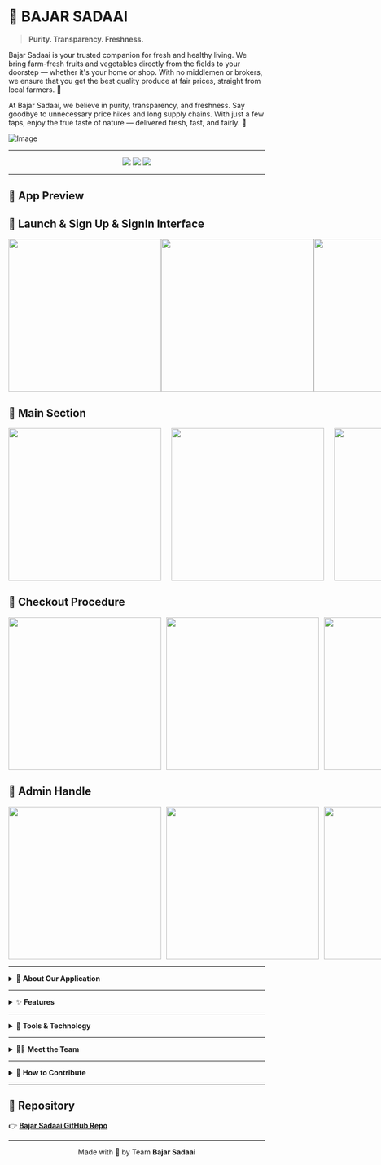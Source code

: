# 🥦 BAJAR SADAAI

> **Purity. Transparency. Freshness.**



</p>
Bajar Sadaai is your trusted companion for fresh and
healthy living. We bring farm-fresh fruits and
vegetables directly from the fields to your doorstep —
whether it's your home or shop. With no middlemen
or brokers, we ensure that you get the best quality
produce at fair prices, straight from local farmers. 🌱

At Bajar Sadaai, we believe in purity, transparency, and
freshness. Say goodbye to unnecessary price hikes and
long supply chains. With just a few taps, enjoy the true
taste of nature — delivered fresh, fast, and fairly. 🌱

![Image](https://github.com/user-attachments/assets/4d603041-1172-4d8f-a32f-49837c3a8493)

---

<p align="center">
  <img src="https://img.shields.io/badge/Built%20With-Flutter-blue?style=for-the-badge&logo=flutter" />
  <img src="https://img.shields.io/badge/Backend-Firebase-orange?style=for-the-badge&logo=firebase" />
  <img src="https://img.shields.io/badge/Design-Figma-red?style=for-the-badge&logo=figma" />
</p>

---

## 📸 App Preview
## 📸 Launch & Sign Up & SignIn Interface

<div style="display: flex; justify-content: space-between;">
  <img src="https://github.com/user-attachments/assets/5decbbd5-fa63-4260-9671-a59db3ded281" width="300" />
  <img src="https://github.com/user-attachments/assets/17e96815-4949-4521-b563-75fe663763a4" width="300" />
  <img src="https://github.com/user-attachments/assets/71b5e619-9566-424f-96ce-440c3122aefa" width="300" />
</div>


## 📸 Main Section 

<div style="display: flex; gap: 20px;">
  <img src="https://github.com/user-attachments/assets/4b8f3080-c3f6-4c40-a6c7-f05d3e2b5cac" width="300"/>
  <img src="https://github.com/user-attachments/assets/1ca7e375-9a84-4fcf-b3d6-8948f6c4d185" width="300"/>
  <img src="https://github.com/user-attachments/assets/7079e2b7-3b83-4da4-b328-de49766f1039" width="300"/>
</div>

## 📸 Checkout Procedure

<div style="display: flex; gap: 10px;">
  <img src="https://github.com/user-attachments/assets/855a200c-8fbd-4cf0-b572-ab42427254f3" width="300"/>
  <img src="https://github.com/user-attachments/assets/9bf70290-ca2f-4e3a-995d-8abb880bd7a6" width="300"/>
  <img src="https://github.com/user-attachments/assets/f28e06b7-a111-4e12-9e86-2e07dba277c2" width="300"/>
</div>

## 📸 Admin Handle

<div style="display: flex; gap: 10px;">
  <img src="https://github.com/user-attachments/assets/f6aea40f-b204-4ab3-a0d4-fa8069dca930" width="300"/>
  <img src="https://github.com/user-attachments/assets/34da575e-8e54-4a21-b740-a602027eb1cd" width="300"/>
  <img src="https://github.com/user-attachments/assets/0ef11799-4a23-424f-a8c3-f6dcb8a68deb" width="300"/>
</div>





---

<details>
<summary>📲 <strong>About Our Application</strong></summary>

**Bajar Sadaai** empowers users to shop healthy and local.

- 🚜 Fresh fruits and vegetables sourced directly from farmers  
- 🏪 Delivered to your **home** or **shop**  
- 🧾 No brokers, no hidden fees  
- 💚 Fair pricing, transparent system

</details>

---

<details>
<summary>✨ <strong>Features</strong></summary>

| Feature            | Description                                      |
|--------------------|--------------------------------------------------|
| 🏡 Home Page        | Clean, intuitive UI to get started               |
| 🛍️ Product View     | Browse farm-fresh fruits and vegetables          |
| 🧺 Cart             | Add, update, and manage your fresh picks         |
| 💳 Payment Gateway  | Secure checkout via integrated payment system    |
| 🛠️ Admin Dashboard  | Tools for both **admin** and **field team** to manage stock and logistics |

</details>

---

<details>
<summary>🧰 <strong>Tools & Technology</strong></summary>

| Stack    | Purpose              |
|----------|----------------------|
| 🎨 Figma | UI/UX Design         |
| 📱 Flutter | Frontend Development |
| 🔥 Firebase | Backend, Auth, Realtime DB |

</details>

---

<details>
<summary>👨‍💻 <strong>Meet the Team</strong></summary>

| Member                 | Role         |
|------------------------|--------------|
| Jahangir Alam Tamal    | UI/Ux Design & Development |
| Sazzadur Mahmud Joy    | Backend, Repo Admin |
| Anika Afrin            | Frontend Development |
| Lamia Akter Liza       | Field Ops & Support |

</details>

---

<details>
<summary>🤝 <strong>How to Contribute</strong></summary>

We’d ❤️ your help in making Bajar Sadaai even better!

### 🧑‍💻 Steps to Contribute

1. **Fork the repository**
2. Clone your fork:
    ```bash
    git clone https://github.com/smjoy222/bazar_sadaai_app.git
    ```
3. Create your feature branch:
    ```bash
    git checkout -b feature/your-feature-name
    ```
4. Commit your changes:
    ```bash
    git commit -m "Add: your feature"
    ```
5. Push to GitHub:
    ```bash
    git push origin feature/your-feature-name
    ```
6. Open a Pull Request at:
   [📬 GitHub Pull Requests](https://github.com/smjoy222/bazar_sadaai_app/pulls)

> Need help? Open an issue or reach out to the team!

</details>

---

## 🔗 Repository

👉 [**Bajar Sadaai GitHub Repo**](https://github.com/smjoy222/bazar_sadaai_app)

---

<p align="center">
  Made with 💚 by Team <strong>Bajar Sadaai</strong>
</p>
